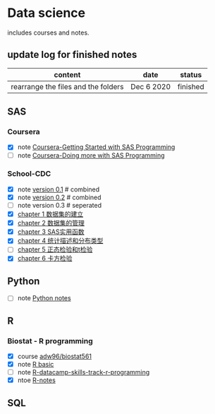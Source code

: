 
# Data science
includes courses and notes.

## update log for finished notes
|content| date  |status|
| ----- | ----- | ---- |
|rearrange the files and the folders|Dec 6 2020|finished|



## SAS
### Coursera

+ [x]  note [Coursera-Getting Started with SAS Programming](/SAS-Coursera-Getting-Started-with-SAS-Programming.md)
+ [ ]  note [Coursera-Doing more with SAS Programming](/SAS-Coursera-Doing-more-with-SAS-Programming.md)

### School-CDC
+ [x]  note [version 0.1](/SAS-Biostatistics-and-SAS-application.md) # combined
+ [x]  note [version 0.2](/SAS-卫生统计与SAS学习笔记.md) # combined
+ [ ]  note version 0.3 # seperated
  + [x]  [chapter 1 数据集的建立](/SAS-cdc-biostat-sas-1.md)
  + [x]   [chapter 2 数据集的管理](/SAS-cdc-biostat-sas-2.md)
  + [x]   [chapter 3 SAS实用函数](/SAS-cdc-biostat-sas-3.md)
  + [x]   [chapter 4 统计描述和分布类型](/SAS-cdc-biostat-sas-4.md)
  + [ ]   [chapter 5 正态检验和t检验](/SAS-cdc-biostat-sas-5.md)
  + [x]   [chapter 6 卡方检验](/SAS-cdc-biostat-sas-6.md)

## Python
+ [ ]  note [Python notes](/Python-notes.md)

## R

### Biostat - R programming
+ [x]  course [adw96/biostat561](https://github.com/adw96/biostat561)
+ [x]  note [R basic](/R-basic.md)
+ [ ]  note [R-datacamp-skills-track-r-programming](/R-datacamp-skills-track-r-programming.md)
+ [x]  ntoe [R-notes](/R-notes.md)

## SQL
